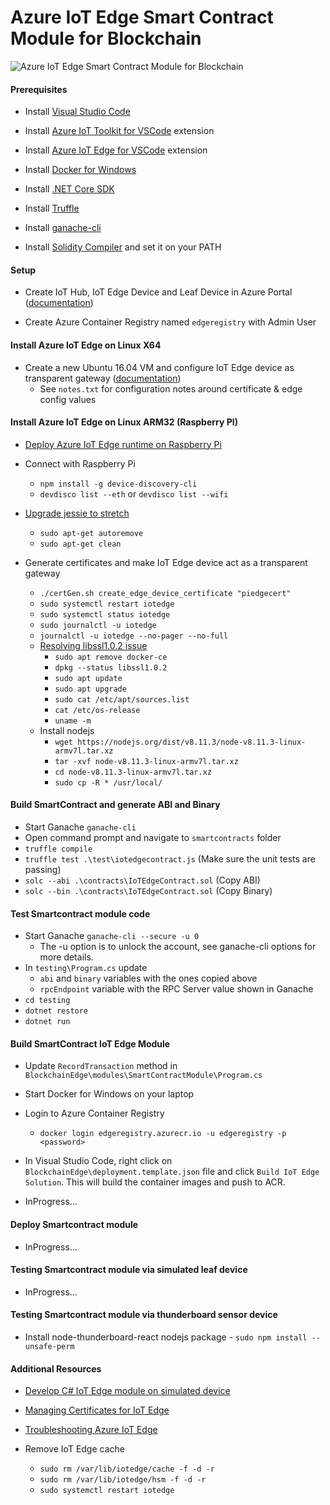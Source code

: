 # Azure IoT Edge Smart Contract Module for Blockchain 

![Azure IoT Edge Smart Contract Module for Blockchain](https://raw.githubusercontent.com/jomit/blockchain-iot-edge/master/smart-contract-module.jpg)

#### Prerequisites

- Install [Visual Studio Code](https://code.visualstudio.com/)

- Install [Azure IoT Toolkit for VSCode](https://marketplace.visualstudio.com/items?itemName=vsciot-vscode.azure-iot-toolkit) extension

- Install [Azure IoT Edge for VSCode](https://marketplace.visualstudio.com/items?itemName=vsciot-vscode.azure-iot-edge) extension

- Install [Docker for Windows](https://docs.docker.com/docker-for-windows/install/)

- Install [.NET Core SDK](https://www.microsoft.com/net/core#windowscmd)

- Install [Truffle](https://truffleframework.com/)

- Install [ganache-cli](https://github.com/trufflesuite/ganache-cli)

- Install [Solidity Compiler](https://github.com/ethereum/solidity/releases/tag/v0.4.24) and set it on your PATH

#### Setup

- Create IoT Hub, IoT Edge Device and Leaf Device in Azure Portal ([documentation](https://docs.microsoft.com/en-us/azure/iot-edge/quickstart-linux))

- Create Azure Container Registry named `edgeregistry` with Admin User

#### Install Azure IoT Edge on Linux X64

- Create a new Ubuntu 16.04 VM and configure IoT Edge device as transparent gateway ([documentation](https://docs.microsoft.com/en-us/azure/iot-edge/how-to-create-transparent-gateway-linux))
    - See `notes.txt` for configuration notes around certificate & edge config values


#### Install Azure IoT Edge on Linux ARM32 (Raspberry PI)

- [Deploy Azure IoT Edge runtime on Raspberry Pi](https://docs.microsoft.com/en-us/azure/iot-edge/how-to-install-iot-edge-linux-arm)

- Connect with Raspberry Pi
    - `npm install -g device-discovery-cli`
    - `devdisco list --eth` or `devdisco list --wifi`
    
- [Upgrade jessie to stretch](https://www.raspberrypi.org/blog/raspbian-stretch/)
    - `sudo apt-get autoremove`
    - `sudo apt-get clean`

- Generate certificates and make IoT Edge device act as a transparent gateway
    - `./certGen.sh create_edge_device_certificate "piedgecert"`
    - `sudo systemctl restart iotedge`
    - `sudo systemctl status iotedge`
    - `sudo journalctl -u iotedge`
    - `journalctl -u iotedge --no-pager --no-full`
    - [Resolving libssl1.0.2 issue](https://github.com/MicrosoftDocs/azure-docs/issues/11046) 
        - `sudo apt remove docker-ce`
        - `dpkg --status libssl1.0.2`
        - `sudo apt update`
        - `sudo apt upgrade`
        - `sudo cat /etc/apt/sources.list`
        - `cat /etc/os-release`
        - `uname -m`
    - Install nodejs
        - `wget https://nodejs.org/dist/v8.11.3/node-v8.11.3-linux-armv7l.tar.xz`
        - `tar -xvf node-v8.11.3-linux-armv7l.tar.xz`
        - `cd node-v8.11.3-linux-armv7l.tar.xz`
        - `sudo cp -R * /usr/local/`

#### Build SmartContract and generate ABI and Binary

- Start Ganache `ganache-cli`
- Open command prompt and navigate to `smartcontracts` folder
- `truffle compile`
- `truffle test .\test\iotedgecontract.js`  (Make sure the unit tests are passing)
- `solc --abi .\contracts\IoTEdgeContract.sol`   (Copy ABI)
- `solc --bin .\contracts\IoTEdgeContract.sol`   (Copy Binary)

#### Test Smartcontract module code

- Start Ganache `ganache-cli --secure -u 0`
    - The -u option is to unlock the account, see ganache-cli options for more details.
- In `testing\Program.cs` update 
    - `abi` and `binary` variables with the ones copied above
    - `rpcEndpoint` variable with the RPC Server value shown in Ganache
- `cd testing`
- `dotnet restore`
- `dotnet run`

#### Build SmartContract IoT Edge Module 

- Update `RecordTransaction` method in `BlockchainEdge\modules\SmartContractModule\Program.cs`
- Start Docker for Windows on your laptop
- Login to Azure Container Registry
    - `docker login edgeregistry.azurecr.io -u edgeregistry -p <password>`
- In Visual Studio Code, right click on `BlockchainEdge\deployment.template.json` file and click `Build IoT Edge Solution`. This will build the container images and push to ACR.

- InProgress...

#### Deploy Smartcontract module

- InProgress...

#### Testing Smartcontract module via simulated leaf device

- InProgress...

#### Testing Smartcontract module via thunderboard sensor device

- Install node-thunderboard-react nodejs package
        - `sudo npm install --unsafe-perm`

#### Additional Resources

- [Develop C# IoT Edge module on simulated device](https://docs.microsoft.com/en-us/azure/iot-edge/tutorial-csharp-module)

- [Managing Certificates for IoT Edge](https://github.com/Azure/azure-iot-sdk-c/blob/master/tools/CACertificates/CACertificateOverview.md)

- [Troubleshooting Azure IoT Edge](https://docs.microsoft.com/en-us/azure/iot-edge/troubleshoot)

- Remove IoT Edge cache
    - `sudo rm /var/lib/iotedge/cache -f -d -r`
    - `sudo rm /var/lib/iotedge/hsm -f -d -r`
    - `sudo systemctl restart iotedge`
